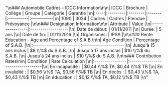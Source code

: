 "\n### Automobile Cadres - IDCC Information\n\n| IDCC | Brochure | Collège | Groupe | Catégorie | Garantie   |\n|:----:|:---------|:--------|:-------|:----------|:-----------|\n| 1090 | 3034     | Cadres  | Cadres | Etendue   | Prévoyance |\n\n### Designation Information\n\n| Attribute       | Value              |\n|:----------------|:-------------------|\n| Date de début:  | $01 / 11 / 2011$   |\n| Durée:          | 5 ans              |\n| Date de fin:    | $01 / 11 / 2016$   |\n| Organismes:     | IPSA               |\n\n### Rente Education - Age and Percentage of S.A.B.\n\n| Age Condition          | Percentage of S.A.B. |\n|:-----------------------|:---------------------|\n| Jusqu'à 15 ans inclus | $8 \\%$ du S.A.B.    |\n| Jusqu'à 17 ans inclus | $10 \\%$ du S.A.B.   |\n| Jusqu'à 24 ans inclus | $10 \\%$ du S.A.B.   |\n\n### Contribution Rates\n\n| Condition       | Rate Calculation                  |\n|:----------------|:----------------------------------|\n| En incapacité : | $0,44 \\%$ TA, $0,44 \\%$ TB        |\n| En invalidité : | $0,56 \\%$ TA, $0,56 \\%$ TB        |\n| En décès :      | $0,43 \\%$ TA, $0,43 \\%$ TB        |\n| En éducation :  | $0,12 \\%$ TA, $0,12 \\%$ TB        |\n"